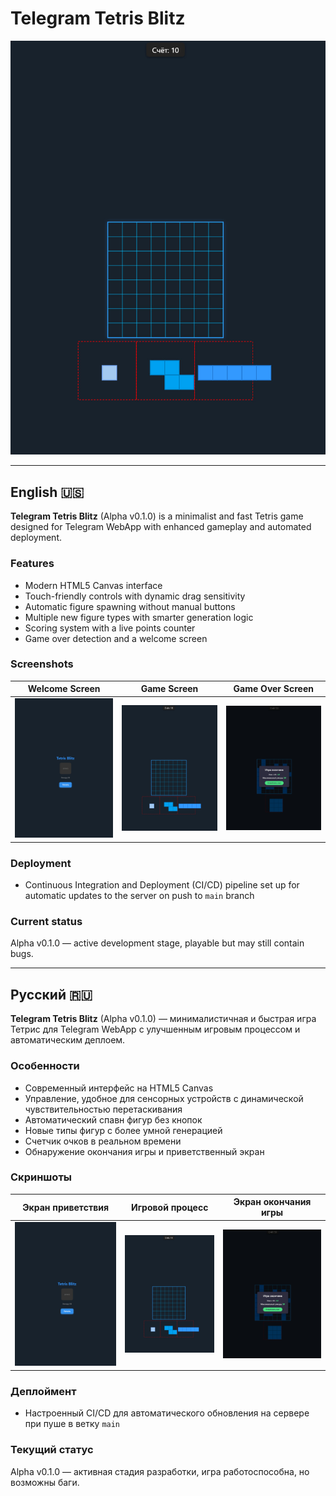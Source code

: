 # Telegram Tetris Blitz

![Game screen](screenshots/AlfaGame.jpg)

---

## English 🇺🇸

**Telegram Tetris Blitz** (Alpha v0.1.0) is a minimalist and fast Tetris game designed for Telegram WebApp with enhanced gameplay and automated deployment.

### Features

- Modern HTML5 Canvas interface  
- Touch-friendly controls with dynamic drag sensitivity  
- Automatic figure spawning without manual buttons  
- Multiple new figure types with smarter generation logic  
- Scoring system with a live points counter  
- Game over detection and a welcome screen  

### Screenshots

| Welcome Screen                     | Game Screen                        | Game Over Screen                 |
| -------------------------------- | -------------------------------- | ------------------------------- |
| ![Welcome](screenshots/AlfaHellp.jpg) | ![Gameplay](screenshots/AlfaGame.jpg) | ![Game Over](screenshots/AlfaLose.jpg) |

### Deployment

- Continuous Integration and Deployment (CI/CD) pipeline set up for automatic updates to the server on push to `main` branch

### Current status

Alpha v0.1.0 — active development stage, playable but may still contain bugs.

---

## Русский 🇷🇺

**Telegram Tetris Blitz** (Alpha v0.1.0) — минималистичная и быстрая игра Тетрис для Telegram WebApp с улучшенным игровым процессом и автоматическим деплоем.

### Особенности

- Современный интерфейс на HTML5 Canvas  
- Управление, удобное для сенсорных устройств с динамической чувствительностью перетаскивания  
- Автоматический спавн фигур без кнопок  
- Новые типы фигур с более умной генерацией  
- Счетчик очков в реальном времени  
- Обнаружение окончания игры и приветственный экран  

### Скриншоты

| Экран приветствия                | Игровой процесс                  | Экран окончания игры             |
| ------------------------------- | ------------------------------- | ------------------------------- |
| ![Приветствие](screenshots/AlfaHellp.jpg) | ![Игра](screenshots/AlfaGame.jpg) | ![Поражение](screenshots/AlfaLose.jpg) |

### Деплоймент

- Настроенный CI/CD для автоматического обновления на сервере при пуше в ветку `main`

### Текущий статус

Alpha v0.1.0 — активная стадия разработки, игра работоспособна, но возможны баги.
